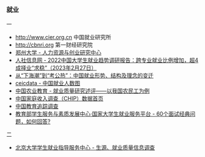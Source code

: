 ### 就业

一

* http://www.cier.org.cn 中国就业研究所
* http://cbnri.org 第一财经研究院
* [郑州大学 - 人力资源与创业研究中心](http://www5.zzu.edu.cn/hre/info/1007/1018.htm)
* [人社信息网 - 2022中国大学生就业趋势调研报告：跨专业就业比例增加，超4成择业“求稳”（2023年2月27日）](https://www.hrssit.cn/info/2829.html)
* [从“下海潮”到“考公热”：中国就业形势、结构及理念的变迁](https://finance.sina.cn/china/gncj/2021-04-08/detail-ikmyaawa8434629.d.html)
* [ceicdata - 中国就业人数图](https://www.ceicdata.com/zh-hans/indicator/china/employed-persons)
* [中国农业教育 - 就业质量研究述评——以我国农民工为例](http://www.xml-data.org/ZGNYJY/html/9ad4b687-a079-42b1-9a6c-c617cb489add.htm)
* [中国家庭收入调查（CHIP）数据首页](http://www.ciidbnu.org/chip/index.asp)
* [中国教育追踪调查](http://ceps.ruc.edu.cn)
* [教育部学生服务与素质发展中心·国家大学生就业服务平台 - 60个面试经典问题，如何回答?](https://www.ncss.cn/ncss/zd/ms/202007/20200703/2101838291.html)


二

* [北京大学学生就业指导服务中心 - 生源、就业质量信息调查](https://scc.pku.edu.cn/home.action)